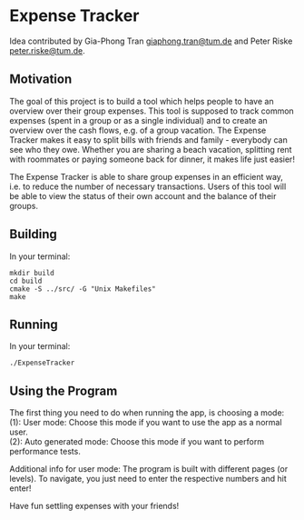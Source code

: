 # Expense Tracker

Idea contributed by Gia-Phong Tran giaphong.tran@tum.de and Peter Riske peter.riske@tum.de.

## Motivation

The goal of this project is to build a tool which helps people to have an overview over their group expenses. This tool is supposed to track common expenses (spent in a group or as a single individual) and to create an overview over the cash flows, e.g. of a group vacation. The Expense Tracker makes it easy to split bills with friends and family - everybody can see who they owe. Whether you are sharing a beach vacation, splitting rent with roommates or paying someone back for dinner, it makes life just easier!

The Expense Tracker is able to share group expenses in an efficient way, i.e. to reduce the number of necessary transactions. Users of this tool will be able to view the status of their own account and the balance of their groups.

## Building

In your terminal:

```shell
mkdir build
cd build 
cmake -S ../src/ -G "Unix Makefiles"
make
```
## Running

In your terminal:

```shell
./ExpenseTracker
```

## Using the Program 
The first thing you need to do when running the app, is choosing a mode:   
(1): User mode: Choose this mode if you want to use the app as a normal user.   
(2): Auto generated mode: Choose this mode if you want to perform performance tests.   

Additional info for user mode: The program is built with different pages (or levels). To navigate, you just need to enter the respective numbers and hit enter!

Have fun settling expenses with your friends!
